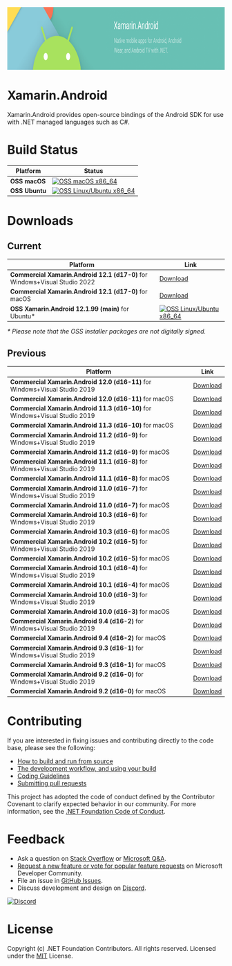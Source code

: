 <img src="Documentation/images/banner.png" alt="Xamarin.Android banner" height="145" >

Xamarin.Android
===============

Xamarin.Android provides open-source bindings of the Android SDK for use with
.NET managed languages such as C#.

# Build Status

| Platform              | Status |
|-----------------------|--------|
| **OSS macOS**         | [![OSS macOS x86_64][oss-macOS-x86_64-icon]][oss-macOS-x86_64-status] |
| **OSS Ubuntu**        | [![OSS Linux/Ubuntu x86_64][oss-ubuntu-x86_64-icon]][oss-ubuntu-x86_64-status] |

[oss-macOS-x86_64-icon]: https://dev.azure.com/xamarin/public/_apis/build/status/xamarin/xamarin-android/Xamarin.Android-OSS?branchName=main&stageName=Mac
[oss-macOS-x86_64-status]: https://dev.azure.com/xamarin/public/_build/latest?definitionId=48&branchName=main&stageName=Mac
[oss-ubuntu-x86_64-icon]: https://dev.azure.com/xamarin/public/_apis/build/status/xamarin/xamarin-android/Xamarin.Android-OSS?branchName=main&stageName=Linux
[oss-ubuntu-x86_64-status]: https://dev.azure.com/xamarin/public/_build/latest?definitionId=48&branchName=main&stageName=Linux

# Downloads

## Current

| Platform        | Link   |
|-----------------|--------|
| **Commercial Xamarin.Android 12.1 (d17-0)** for Windows+Visual Studio 2022                 | [Download][commercial-d17-0-Windows-x86_64] |
| **Commercial Xamarin.Android 12.1 (d17-0)** for macOS                                      | [Download][commercial-d17-0-macOS-x86_64]   |
| **OSS Xamarin.Android 12.1.99 (main)** for Ubuntu\*                                        | [![OSS Linux/Ubuntu x86_64][oss-ubuntu-x86_64-icon]][oss-ubuntu-x86_64-status] |

*\* Please note that the OSS installer packages are not digitally signed.*

## Previous

| Platform        | Link   |
|-----------------|--------|
| **Commercial Xamarin.Android 12.0 (d16-11)** for Windows+Visual Studio 2019                 | [Download][commercial-d16-11-Windows-x86_64] |
| **Commercial Xamarin.Android 12.0 (d16-11)** for macOS                                      | [Download][commercial-d16-11-macOS-x86_64]   |
| **Commercial Xamarin.Android 11.3 (d16-10)** for Windows+Visual Studio 2019                 | [Download][commercial-d16-10-Windows-x86_64] |
| **Commercial Xamarin.Android 11.3 (d16-10)** for macOS                                      | [Download][commercial-d16-10-macOS-x86_64]   |
| **Commercial Xamarin.Android 11.2 (d16-9)** for Windows+Visual Studio 2019                  | [Download][commercial-d16-9-Windows-x86_64] |
| **Commercial Xamarin.Android 11.2 (d16-9)** for macOS                                       | [Download][commercial-d16-9-macOS-x86_64]   |
| **Commercial Xamarin.Android 11.1 (d16-8)** for Windows+Visual Studio 2019                  | [Download][commercial-d16-8-Windows-x86_64] |
| **Commercial Xamarin.Android 11.1 (d16-8)** for macOS                                       | [Download][commercial-d16-8-macOS-x86_64]   |
| **Commercial Xamarin.Android 11.0 (d16-7)** for Windows+Visual Studio 2019                  | [Download][commercial-d16-7-Windows-x86_64] |
| **Commercial Xamarin.Android 11.0 (d16-7)** for macOS                                       | [Download][commercial-d16-7-macOS-x86_64]   |
| **Commercial Xamarin.Android 10.3 (d16-6)** for Windows+Visual Studio 2019                  | [Download][commercial-d16-6-Windows-x86_64] |
| **Commercial Xamarin.Android 10.3 (d16-6)** for macOS                                       | [Download][commercial-d16-6-macOS-x86_64]   |
| **Commercial Xamarin.Android 10.2 (d16-5)** for Windows+Visual Studio 2019                  | [Download][commercial-d16-5-Windows-x86_64] |
| **Commercial Xamarin.Android 10.2 (d16-5)** for macOS                                       | [Download][commercial-d16-5-macOS-x86_64]   |
| **Commercial Xamarin.Android 10.1 (d16-4)** for Windows+Visual Studio 2019                  | [Download][commercial-d16-4-Windows-x86_64] |
| **Commercial Xamarin.Android 10.1 (d16-4)** for macOS                                       | [Download][commercial-d16-4-macOS-x86_64]   |
| **Commercial Xamarin.Android 10.0 (d16-3)** for Windows+Visual Studio 2019                  | [Download][commercial-d16-3-Windows-x86_64] |
| **Commercial Xamarin.Android 10.0 (d16-3)** for macOS                                       | [Download][commercial-d16-3-macOS-x86_64]   |
| **Commercial Xamarin.Android 9.4 (d16-2)** for Windows+Visual Studio 2019                   | [Download][commercial-d16-2-Windows-x86_64] |
| **Commercial Xamarin.Android 9.4 (d16-2)** for macOS                                        | [Download][commercial-d16-2-macOS-x86_64]   |
| **Commercial Xamarin.Android 9.3 (d16-1)** for Windows+Visual Studio 2019                   | [Download][commercial-d16-1-Windows-x86_64] |
| **Commercial Xamarin.Android 9.3 (d16-1)** for macOS                                        | [Download][commercial-d16-1-macOS-x86_64]   |
| **Commercial Xamarin.Android 9.2 (d16-0)** for Windows+Visual Studio 2019                   | [Download][commercial-d16-0-Windows-x86_64] |
| **Commercial Xamarin.Android 9.2 (d16-0)** for macOS                                        | [Download][commercial-d16-0-macOS-x86_64]   |

[commercial-d16-0-Windows-x86_64]:        https://aka.ms/xamarin-android-commercial-d16-0-windows
[commercial-d16-0-macOS-x86_64]:          https://aka.ms/xamarin-android-commercial-d16-0-macos
[commercial-d16-1-Windows-x86_64]:        https://aka.ms/xamarin-android-commercial-d16-1-windows
[commercial-d16-1-macOS-x86_64]:          https://aka.ms/xamarin-android-commercial-d16-1-macos
[commercial-d16-2-Windows-x86_64]:        https://aka.ms/xamarin-android-commercial-d16-2-windows
[commercial-d16-2-macOS-x86_64]:          https://aka.ms/xamarin-android-commercial-d16-2-macos
[commercial-d16-3-Windows-x86_64]:        https://aka.ms/xamarin-android-commercial-d16-3-windows
[commercial-d16-3-macOS-x86_64]:          https://aka.ms/xamarin-android-commercial-d16-3-macos
[commercial-d16-4-Windows-x86_64]:        https://aka.ms/xamarin-android-commercial-d16-4-windows
[commercial-d16-4-macOS-x86_64]:          https://aka.ms/xamarin-android-commercial-d16-4-macos
[commercial-d16-5-Windows-x86_64]:        https://aka.ms/xamarin-android-commercial-d16-5-windows
[commercial-d16-5-macOS-x86_64]:          https://aka.ms/xamarin-android-commercial-d16-5-macos
[commercial-d16-6-Windows-x86_64]:        https://aka.ms/xamarin-android-commercial-d16-6-windows
[commercial-d16-6-macOS-x86_64]:          https://aka.ms/xamarin-android-commercial-d16-6-macos
[commercial-d16-7-Windows-x86_64]:        https://aka.ms/xamarin-android-commercial-d16-7-windows
[commercial-d16-7-macOS-x86_64]:          https://aka.ms/xamarin-android-commercial-d16-7-macos
[commercial-d16-8-Windows-x86_64]:        https://aka.ms/xamarin-android-commercial-d16-8-windows
[commercial-d16-8-macOS-x86_64]:          https://aka.ms/xamarin-android-commercial-d16-8-macos
[commercial-d16-9-Windows-x86_64]:        https://aka.ms/xamarin-android-commercial-d16-9-windows
[commercial-d16-9-macOS-x86_64]:          https://aka.ms/xamarin-android-commercial-d16-9-macos
[commercial-d16-10-Windows-x86_64]:       https://aka.ms/xamarin-android-commercial-d16-10-windows
[commercial-d16-10-macOS-x86_64]:         https://aka.ms/xamarin-android-commercial-d16-10-macos
[commercial-d16-11-Windows-x86_64]:       https://aka.ms/xamarin-android-commercial-d16-11-windows
[commercial-d16-11-macOS-x86_64]:         https://aka.ms/xamarin-android-commercial-d16-11-macos
[commercial-d17-0-Windows-x86_64]:        https://aka.ms/xamarin-android-commercial-d17-0-windows
[commercial-d17-0-macOS-x86_64]:          https://aka.ms/xamarin-android-commercial-d17-0-macos

# Contributing

If you are interested in fixing issues and contributing directly to the code base, please see the following:

  - [How to build and run from source](Documentation/README.md#building-from-source)
  - [The development workflow, and using your build](Documentation/README.md#development-workflow)
  - [Coding Guidelines](http://www.mono-project.com/community/contributing/coding-guidelines/)
  - [Submitting pull requests](https://github.com/xamarin/xamarin-android/wiki/Submitting-Bugs,-Feature-Requests,-and-Pull-Requests#pull-requests)

This project has adopted the code of conduct defined by the Contributor Covenant
to clarify expected behavior in our community. For more information, see the
[.NET Foundation Code of Conduct](http://www.dotnetfoundation.org/code-of-conduct).

# Feedback

  - Ask a question on [Stack Overflow](https://stackoverflow.com/questions/tagged/xamarin.android) or [Microsoft Q&A](https://docs.microsoft.com/en-us/answers/topics/dotnet-android.html).
  - [Request a new feature or vote for popular feature requests](https://developercommunity.visualstudio.com/search?entry=suggestion&space=8&preview2=true&q=xamarin+android&stateGroup=active&ftype=idea&sort=votes) on Microsoft Developer Community.
  - File an issue in [GitHub Issues](https://github.com/xamarin/xamarin-android/issues/new/choose).
  - Discuss development and design on [Discord](https://aka.ms/dotnet-discord).

[![Discord](https://img.shields.io/badge/chat-on%20discord-brightgreen)](https://aka.ms/dotnet-discord)

# License

Copyright (c) .NET Foundation Contributors. All rights reserved.
Licensed under the [MIT](LICENSE) License.
